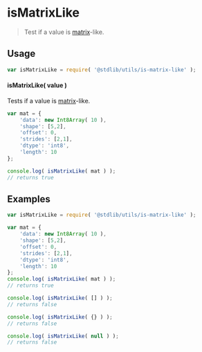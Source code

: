 # isMatrixLike

> Test if a value is [matrix][matrix]-like.

<section class="usage">

## Usage

``` javascript
var isMatrixLike = require( '@stdlib/utils/is-matrix-like' );
```

#### isMatrixLike( value )

Tests if a value is [matrix][matrix]-like.

``` javascript
var mat = {
    'data': new Int8Array( 10 ),
    'shape': [5,2],
    'offset': 0,
    'strides': [2,1],
    'dtype': 'int8',
    'length': 10
};

console.log( isMatrixLike( mat ) );
// returns true
```

</section>

<!-- /.usage -->

<section class="examples">

## Examples

``` javascript
var isMatrixLike = require( '@stdlib/utils/is-matrix-like' );

var mat = {
    'data': new Int8Array( 10 ),
    'shape': [5,2],
    'offset': 0,
    'strides': [2,1],
    'dtype': 'int8',
    'length': 10
};
console.log( isMatrixLike( mat ) );
// returns true

console.log( isMatrixLike( [] ) );
// returns false

console.log( isMatrixLike( {} ) );
// returns false

console.log( isMatrixLike( null ) );
// returns false
```

</section>

<!-- /.examples -->

<section class="links">

<!-- FIXME -->

[matrix]: https://github.com/dstructs/matrix

</section>

<!-- /.links -->
